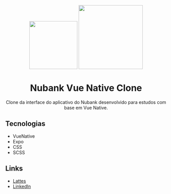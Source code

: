 <p align="center">
    <img src="https://www.mundojs.com.br/wp-content/uploads/2019/03/nativescript-vue.jpg" width="150">
    <img src="https://upload.wikimedia.org/wikipedia/pt/0/08/Logo_nubank.png" width="200">
</p>

<h1 align="center">Nubank Vue Native Clone</h1>
<p align="center">Clone da interface do aplicativo do Nubank desenvolvido para estudos com base em Vue Native.</p>

## Tecnologias
* VueNative
* Expo
* CSS
* SCSS

## Links
* [Lattes](http://lattes.cnpq.br/1994196517067630)
* [LinkedIn](https://br.linkedin.com/in/paulhenriquev)
